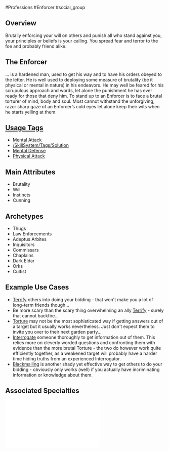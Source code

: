 #Professions #Enforcer #social_group 
## Overview
Brutally enforcing your will on others and punish all who stand against you, your principles or beliefs is your calling. You spread fear and terror to the foe and probably friend alike.

## The Enforcer
... is a hardened man, used to get his way and to have his orders obeyed to the letter. He is well used to deploying some measure of brutality (be it physical or mental in nature) in his endeavors. He may well be feared for his scrupulous approach and words, let alone the punishment he has ever ready for those that deny him. To stand up to an Enforcer is to face a brutal torturer of mind, body and soul. Most cannot withstand the unforgiving, razor sharp gaze of an Enforcer’s cold eyes let alone keep their wits when he starts yelling at them.

## [Usage Tags](/SkillSystem/Usage%20Tag.md)
- [Mental Attack](/SkillSystem/Tags/Mental%20Attack.md)
- [/SkillSystem/Tags/Solution](/SkillSystem/Tags/Solution.md)
- [Mental Defense](/CoreSystem/Tags/Mental%20Defense.md)
- [Physical Attack](/SkillSystem/Tags/Physical%20Attack.md)

## Main Attributes
- Brutality
- Will
- Instincts
- Cunning

## Archetypes 
- Thugs
- Law Enforcements
- Adeptus Arbites
- Inquisitors
- Commissars
- Chaplains
- Dark Eldar
- Orks
- Cultist

## Example Use Cases
- [Terrify](/SkillSystem/Specialties/Terrify.md) others into doing your bidding - that won't make you a lot of long-term friends though...
- Be more scary than the scary thing overwhelming an ally [Terrify](/SkillSystem/Specialties/Terrify.md) - surely that cannot backfire...
- [Torture](/SkillSystem/Specialties/Torture.md) may not be the most sophisticated way if getting answers out of a target but it usually works nevertheless. Just don't expect them to invite you over to their next garden party...
- [Interrogate](/SkillSystem/Specialties/Interrogate.md) someone thoroughly to get information out of them. This relies more on cleverly worded questions and confronting them with evidence than the more brutal Torture - the two do however work quite efficiently together, as a weakened target will probably have a harder time hiding truths from an experienced Interrogator.
- [Blackmailing](/SkillSystem/Specialties/Blackmail.md) is another shady yet effective way to get others to do your bidding - obviously only works (well) if you actually have incriminating information or knowledge about them.

## Associated Specialties
![](</SkillSystem/Specialties/Enforcer Specialties.md>)
